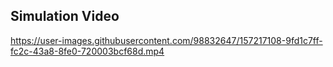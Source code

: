 ## Simulation Video
https://user-images.githubusercontent.com/98832647/157217108-9fd1c7ff-fc2c-43a8-8fe0-720003bcf68d.mp4 
